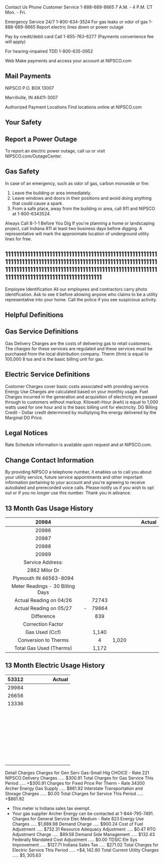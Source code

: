 Contact Us
Phone
Customer Service
1-888-689-8665
7 A.M. - 4 P.M. CT Mon. - Fri.

Emergency Service 24/7
1-800-634-3524
For gas leaks or odor of gas 1-888-689-8665
Report electric lines down or power outage

Pay by credit/debit card Call 1-855-763-6277 (Payments convenience fee will apply)

For hearing-impaired TDD 1-800-635-0952

Web
Make payments and access your account at NIPSCO.com

## Mail Payments

NIPSCO
P.O. BOX 13007

Merrillville, IN 46411-3007

Authorized Payment Locations Find locations online at NIPSCO.com

## Your Safety

## Report a Power Outage

To report an electric power outage, call us or visit NIPSCO.com/OutageCenter.

## Gas Safety

In case of an emergency, such as odor of gas, carbon monoxide or fire:
1. Leave the building or area immediately.
2. Leave windows and doors in their positions and avoid doing anything that could cause a spark.
3. From a safe place, away from the building or area, call 911 and NIPSCO at 1-800-6343524.

Always Call 8-1-1 Before You Dig
If you're planning a home or landscaping project, call Indiana 811 at least two business days before digging. A representative will mark the approximate location of underground utility lines for free.

## 11111111111111111111111111111111111111111111111111111111111111111111111111111111111111111111111111111111111111111111111111111111111111111111111111111111111111111111111111111111111111111111111111111111

Employee Identification
All our employees and contractors carry photo identification. Ask to see it before allowing anyone who claims to be a utility representative into your home. Call the police if you see suspicious activity.

## Helpful Definitions

## Gas Service Definitions

Gas Delivery Charges are the costs of delivering gas to retail customers. The charges for these services are regulated and these services must be purchased from the local distribution company.
Therm (thm) is equal to 100,000 8 tus and is the basic billing unit for gas.

## Electric Service Definitions

Customer Charges cover basic costs associated with providing service.
Energy Use Charges are calculated based on your monthly usage. Fuel Charges incurred in the generation and acquisition of electricity are passed through to customers without markup.
Kilowatt-Hour (kwh) is equal to 1,000 watts used for one hour and is the basic billing unit for electricity.
DG Billing Credit - Dollar credit determined by multiplying the energy delivered by the Marginal DG Price.

## Legal Notices

Rate Schedule information is available upon request and at NIPSCO.com.

## Change Contact Information

By providing NIPSCO a telephone number, it enables us to call you about your utility service, future service appointments and other important information pertaining to your account and you're agreeing to receive autodialed and prerecorded voice calls. Please notify us if you wish to opt out or if you no longer use this number. Thank you in advance.

## 13 Month Gas Usage History

| 20984 |  |  |  |  |  | Actual |
| :--: | :--: | :--: | :--: | :--: | :--: | :--: |
| 20986 |  |  |  |  |  |  |
| 20987 |  |  |  |  |  |  |
| 20988 |  |  |  |  |  |  |
| 20989 |  |  |  |  |  |  |
| Service Address: |  |  |  |  |  |  |
| 2862 Milor Dr |  |  |  |  |  |  |
| Plymouth IN 46563-8094 |  |  |  |  |  |  |
| Meter Readings - 30 Billing Days |  |  |  |  |  |  |
| Actual Reading on 04/26 |  | 72743 |  |  |  |  |
| Actual Reading on 05/27 | - | 79864 |  |  |  |  |
| Difference |  | 839 |  |  |  |  |
| Correction Factor |  |  |  |  |  |  |
| Gas Used (Ccf) |  | 1,140 |  |  |  |  |
| Conversion to Therms |  | 4 | 1,020 |  |  |  |
| Total Gas Used (Therms) |  | 1,172 |  |  |  |  |

## 13 Month Electric Usage History

| 53312 |  |  |  |  |  | Actual |
| :--: | :--: | :--: | :--: | :--: | :--: | :--: |
| 29984 |  |  |  |  |  |  |
| 26656 |  |  |  |  |  |  |
| 13336 |  |  |  |  |  |  |
|  |  |  |  |  |  |  |
|  |  |  |  |  |  |  |
|  |  |  |  |  |  |  |
|  |  |  |  |  |  |  |
|  |  |  |  |  |  |  |
|  |  |  |  |  |  |  |
|  |  |  |  |  |  |  |
|  |  |  |  |  |  |  |
|  |  |  |  |  |  |  |
|  |  |  |  |  |  |  |
|  |  |  |  |  |  |  |
|  |  |  |  |  |  |  |
|  |  |  |  |  |  |  |
|  |  |  |  |  |  |  |
|  |  |  |  |  |  |  |
|  |  |  |  |  |  |  |
|  |  |  |  |  |  |  |
|  |  |  |  |  |  |  |
|  |  |  |  |  |  |  |
|  |  |  |  |  |  |  |
|  |  |  |  |  |  |  |
|  |  |  |  |  |  |  |
|  |  |  |  |  |  |  |
|  |  |  |  |  |  |  |
|  |  |  |  |  |  |  |
|  |  |  |  |  |  |  |
|  |  |  |  |  |  |  |
|  |  |  |  |  |  |  |
|  |  |  |  |  |  |  |
|  |  |  |  |  |  |  |
|  |  |  |  |  |  |  |


Detail Charges
Charges for Gen Serv Gas-Small Htg CHOICE - Rate 221
NIPSCO
Delivery Charges ..... $\$ 300.91$
Total Charges for Gas Service This Period ..... $+\$ 300.91$
Charges for Fixed Price Per Therm - Rate 34300
Archer Energy
Gas Supply ..... $\$ 861.92$
Interstate Transportation and Storage Charges ..... $\$ 0.00$
Total Charges for Service This Period ..... $+\$ 861.92$

- This meter is Indiana sales tax exempt.
- Your gas supplier Archer Energy can be contacted at 1-844-795-7491.
Charges for General Service Elec Medium - Rate 823
Energy Use Charges ..... \$1,889.98
Demand Charge ..... $\$ 900.24$
Cost of Fuel Adjustment ..... $\$ 732.31$
Resource Adequacy Adjustment ..... $\$ 0.47$
RTO Adjustment Charge ..... $\$ 89.58$
Demand Side Management ..... $\$ 132.43$
Federally Mandated Cost Adjustment ..... $\$ 0.00$
TDSIC Ele Sys Improvement ..... $\$ 127.71$
Indiana Sales Tax ..... $\$ 271.02$
Total Charges for Electric Service This Period ..... $+\$ 4,142.80$
Total Current Utility Charges ..... $\$ 5,305.63$


